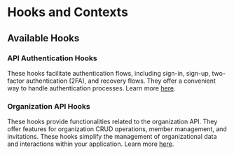 # Hooks and Contexts

## Available Hooks

### API Authentication Hooks

These hooks facilitate authentication flows, including sign-in, sign-up, two-factor authentication (2FA), and recovery flows. They offer a convenient way to handle authentication processes. Learn more [here](/sections/hooks/api-authentication.md).

### Organization API Hooks

These hooks provide functionalities related to the organization API. They offer features for organization CRUD operations, member management, and invitations. These hooks simplify the management of organizational data and interactions within your application. Learn more [here](/sections/hooks/organization-api.md).
